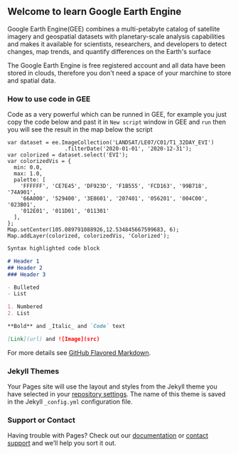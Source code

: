 ## Welcome to learn Google Earth Engine

Google Earth Engine(GEE) combines a multi-petabyte catalog of satellite imagery and geospatial datasets with planetary-scale analysis capabilities and makes it available for scientists, researchers, and developers to detect changes, map trends, and quantify differences on the Earth's surface

The Google Earth Engine is free registered account and all data have been stored in clouds, therefore you don't need a space of your marchine to store and spatial data. 
### How to use code in GEE

Code as a very powerful which can be runned in GEE, for example you just copy the code below and past it in ``New script`` window in GEE and ``run`` then you will see the result in the map below the script
```
var dataset = ee.ImageCollection('LANDSAT/LE07/C01/T1_32DAY_EVI')
                  .filterDate('2020-01-01', '2020-12-31');
var colorized = dataset.select('EVI');
var colorizedVis = {
  min: 0.0,
  max: 1.0,
  palette: [
    'FFFFFF', 'CE7E45', 'DF923D', 'F1B555', 'FCD163', '99B718', '74A901',
    '66A000', '529400', '3E8601', '207401', '056201', '004C00', '023B01',
    '012E01', '011D01', '011301'
  ],
};
Map.setCenter(105.089791088926,12.534845667599683, 6);
Map.addLayer(colorized, colorizedVis, 'Colorized');
```

```markdown
Syntax highlighted code block

# Header 1
## Header 2
### Header 3

- Bulleted
- List

1. Numbered
2. List

**Bold** and _Italic_ and `Code` text

[Link](url) and ![Image](src)
```

For more details see [GitHub Flavored Markdown](https://guides.github.com/features/mastering-markdown/).

### Jekyll Themes

Your Pages site will use the layout and styles from the Jekyll theme you have selected in your [repository settings](https://github.com/Yavnet2021/.github.io/settings/pages). The name of this theme is saved in the Jekyll `_config.yml` configuration file.

### Support or Contact

Having trouble with Pages? Check out our [documentation](https://docs.github.com/categories/github-pages-basics/) or [contact support](https://support.github.com/contact) and we’ll help you sort it out.
